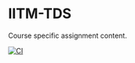 # IITM-TDS

Course specific assignment content.

[![CI](https://github.com/shreyamondal1/IITM-TDS/actions/workflows/ci.yml/badge.svg)](https://github.com/shreyamondal1/IITM-TDS/actions/workflows/ci.yml)
